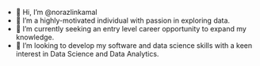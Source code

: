 - 👋 Hi, I’m @norazlinkamal
- 👀 I’m a highly-motivated individual with passion in exploring data.
- 🌱 I’m currently seeking an entry level career opportunity to expand my knowledge.
- 💞️ I’m looking to develop my software and data science skills with a keen interest in Data Science and Data Analytics.

<!---
norazlinkamal/norazlinkamal is a ✨ special ✨ repository because its `README.md` (this file) appears on your GitHub profile.
You can click the Preview link to take a look at your changes.
--->
